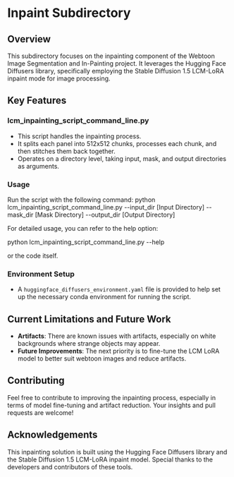 # Inpaint Subdirectory

## Overview
This subdirectory focuses on the inpainting component of the Webtoon Image Segmentation and In-Painting project. It leverages the Hugging Face Diffusers library, specifically employing the Stable Diffusion 1.5 LCM-LoRA inpaint mode for image processing.

## Key Features

### lcm_inpainting_script_command_line.py
- This script handles the inpainting process.
- It splits each panel into 512x512 chunks, processes each chunk, and then stitches them back together.
- Operates on a directory level, taking input, mask, and output directories as arguments.

### Usage
Run the script with the following command:
python lcm_inpainting_script_command_line.py --input_dir [Input Directory] --mask_dir [Mask Directory] --output_dir [Output Directory]

For detailed usage, you can refer to the help option:

python lcm_inpainting_script_command_line.py --help

or the code itself.

### Environment Setup
- A `huggingface_diffusers_environment.yaml` file is provided to help set up the necessary conda environment for running the script.

## Current Limitations and Future Work
- **Artifacts**: There are known issues with artifacts, especially on white backgrounds where strange objects may appear.
- **Future Improvements**: The next priority is to fine-tune the LCM LoRA model to better suit webtoon images and reduce artifacts.

## Contributing
Feel free to contribute to improving the inpainting process, especially in terms of model fine-tuning and artifact reduction. Your insights and pull requests are welcome!

## Acknowledgements
This inpainting solution is built using the Hugging Face Diffusers library and the Stable Diffusion 1.5 LCM-LoRA inpaint model. Special thanks to the developers and contributors of these tools.
